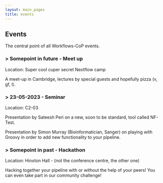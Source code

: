 ```yaml
---
layout: main_pages
title: events
---
```


## Events 

The central point of all Workflows-CoP events.

<!-- Add new events here so the most recent, most future? event is first -->

### > Somepoint in future - Meet up

Location: Super cool cuper secret Nextflow camp

A meet-up in Cambridge, lectures by special guests and hopefully pizza (v, gf, l).

### > 23-05-2023 - Seminar

Location: C2-03

Presentation by Sateesh Peri on a new, soon to be standard, tool called NF-Test.

Presentation by Simon Murray (Bioinformatician, Sanger) on playing with Groovy in order to add new functionality to your pipeline.

### > Somepoint in past - Hackathon

Location: Hinxton Hall - (not the conference centre, the other one)

Hacking together your pipeline with or without the help of your peers!
You can even take part in our community challenge!
